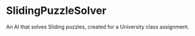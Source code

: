 # SlidingPuzzleSolver
An AI that solves Sliding puzzles, created for a University class assignment.
